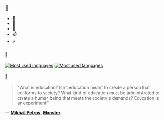 ### 👋

- 🔭
- 🌱
- 💬
- 📫
- ⚡

#### 🧏

[![Most used languages](https://github-readme-stats-aynah.vercel.app/api/top-langs/?username=aynh&theme=solarized-dark&langs_count=6&layout=compact&hide_title=true)](https://github.com/anuraghazra/github-readme-stats#gh-dark-mode-only)
[![Most used languages](https://github-readme-stats-aynah.vercel.app/api/top-langs/?username=aynh&theme=solarized-light&langs_count=6&layout=compact&hide_title=true)](https://github.com/anuraghazra/github-readme-stats#gh-light-mode-only)

#### 💬

> "What is education? Isn't education meant to create a person that conforms to society? What kind of education must be administrated to create a human being that meets the society's demands? Education is an experiment."

&mdash; [**Mikhail Petrov**](https://myanimelist.net/character.php?q=Mikhail%20Petrov&cat=character), [**Monster**](https://myanimelist.net/search/all?q=Monster&cat=all)
